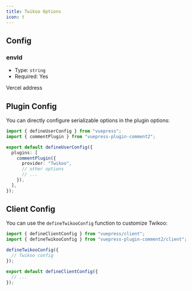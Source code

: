 ```yaml
---
title: Twikoo Options
icon: t
---
```


## Config

### envId

- Type: `string`
- Required: Yes

Vercel address

## Plugin Config

You can directly configure serializable options in the plugin options:

```ts title=".vuepress/config.ts"
import { defineUserConfig } from "vuepress";
import { commentPlugin } from "vuepress-plugin-comment2";

export default defineUserConfig({
  plugins: [
    commentPlugin({
      provider: "Twikoo",
      // other options
      // ...
    }),
  ],
});
```

## Client Config

You can use the `defineTwikooConfig` function to customize Twikoo:

```ts title=".vuepress/client.ts"
import { defineClientConfig } from "vuepress/client";
import { defineTwikooConfig } from "vuepress-plugin-comment2/client";

defineTwikooConfig({
  // Twikoo config
});

export default defineClientConfig({
  // ...
});
```
